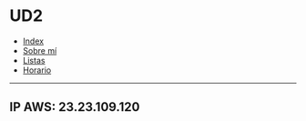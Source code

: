 # UD2
- [Index](A2/index.html)
- [Sobre mí](A1/sobre_mi.html)
- [Listas](A3/listas.html)
- [Horario](A4/horario.html)
---
## IP AWS: 23.23.109.120